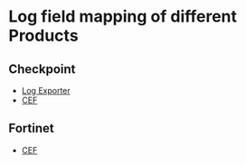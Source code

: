 # Log field mapping of different Products

## Checkpoint

- [Log Exporter](https://supportcenter.checkpoint.com/supportcenter/portal?eventSubmit_doGoviewsolutiondetails=&solutionid=sk144192)
- [CEF](https://community.checkpoint.com/t5/Management/Log-Exporter-CEF-Field-Mappings/td-p/41060)

## Fortinet

- [CEF](https://docs.fortinet.com/document/fortigate/latest/fortios-log-message-reference/524940/introduction)
